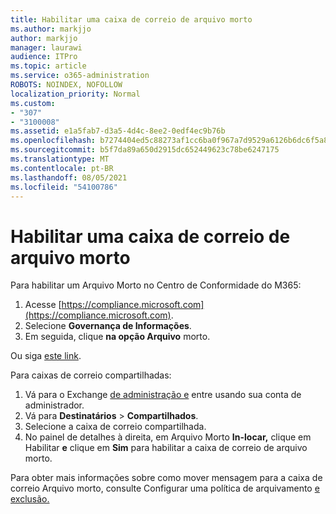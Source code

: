 ```yaml
---
title: Habilitar uma caixa de correio de arquivo morto
ms.author: markjjo
author: markjjo
manager: laurawi
audience: ITPro
ms.topic: article
ms.service: o365-administration
ROBOTS: NOINDEX, NOFOLLOW
localization_priority: Normal
ms.custom:
- "307"
- "3100008"
ms.assetid: e1a5fab7-d3a5-4d4c-8ee2-0edf4ec9b76b
ms.openlocfilehash: b7274404ed5c88273af1cc6ba0f967a7d9529a6126b6dc6f5a8e9561f0b77418
ms.sourcegitcommit: b5f7da89a650d2915dc652449623c78be6247175
ms.translationtype: MT
ms.contentlocale: pt-BR
ms.lasthandoff: 08/05/2021
ms.locfileid: "54100786"
---
```

# <a name="enable-an-archive-mailbox"></a>Habilitar uma caixa de correio de arquivo morto

Para habilitar um Arquivo Morto no Centro de Conformidade do M365:

1. Acesse [https://compliance.microsoft.com](https://compliance.microsoft.com).
2. Selecione **Governança de Informações**.
3. Em seguida, clique **na opção Arquivo** morto.

Ou siga [este link](https://sip.compliance.microsoft.com/informationgovernance?viewid=archive).  

Para caixas de correio compartilhadas:

1. Vá para o Exchange [de administração e](https://outlook.office365.com/ecp) entre usando sua conta de administrador.
2. Vá para **Destinatários**  >  **Compartilhados**.
3. Selecione a caixa de correio compartilhada.
4. No painel de detalhes à direita, em Arquivo Morto **In-locar,** clique em Habilitar **e** clique em **Sim** para habilitar a caixa de correio de arquivo morto.

Para obter mais informações sobre como mover mensagem para a caixa de correio Arquivo morto, consulte Configurar uma política de arquivamento [e exclusão.](https://docs.microsoft.com//office365/securitycompliance/set-up-an-archive-and-deletion-policy-for-mailboxes)

